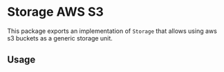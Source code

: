 # Storage AWS S3

This package exports an implementation of `Storage` that allows using aws s3
buckets as a generic storage unit.

## Usage
